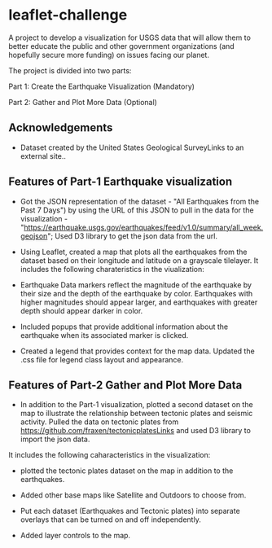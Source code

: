# leaflet-challenge
A project to develop a visualization for USGS data that will allow them to better educate the public and other government organizations (and hopefully secure more funding) on issues facing our planet.

The project is divided into two parts:

Part 1: Create the Earthquake Visualization (Mandatory)

Part 2: Gather and Plot More Data (Optional)

## Acknowledgements

- Dataset created by the United States Geological SurveyLinks to an external site..



## Features of Part-1 Earthquake visualization

- Got the JSON representation  of the dataset - "All Earthquakes from the Past 7 Days") by using the URL of this JSON to pull in the data for the visualization - "https://earthquake.usgs.gov/earthquakes/feed/v1.0/summary/all_week.geojson"; Used D3 library to get the json data from the url.

- Using Leaflet, created a map that plots all the earthquakes from the dataset based on their longitude and latitude on a grayscale tilelayer. 
It includes the following charateristics in the viualization:

- Earthquake Data markers reflect the magnitude of the earthquake by their size and the depth of the earthquake by color. Earthquakes with higher magnitudes should appear larger, and earthquakes with greater depth should appear darker in color.

- Included popups that provide additional information about the earthquake when its associated marker is clicked.

- Created a legend that provides context for the map data. Updated the .css file for legend class layout and appearance.


## Features of Part-2 Gather and Plot More Data

- In addition to the Part-1 visualization, plotted a second dataset on the map to illustrate the relationship between tectonic plates and seismic activity. Pulled the data on tectonic plates from https://github.com/fraxen/tectonicplatesLinks and used D3 library to import the json data.

It includes the following caharacteristics in the visualization:

- plotted the tectonic plates dataset on the map in addition to the earthquakes.

- Added other base maps like Satellite and Outdoors to choose from.

- Put each dataset (Earthquakes and Tectonic plates) into separate overlays that can be turned on and off independently.

- Added layer controls to the map.

